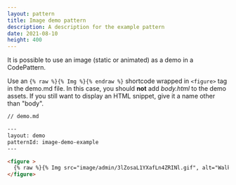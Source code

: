 ```yaml
---
layout: pattern
title: Image demo pattern
description: A description for the example pattern
date: 2021-08-10
height: 400
---
```


It is possible to use an image (static or animated) as a demo in a CodePattern.

Use an `{% raw %}{% Img %}{% endraw %}` shortcode wrapped in `<figure>` tag in the demo.md
file. In this case, you should **not** add *body.html* to the demo assets.
If you still want to display an HTML snippet, give it a name other than "body".

```html
// demo.md

---
layout: demo
patternId: image-demo-example
---

<figure >
  {% raw %}{% Img src="image/admin/3lZosaL1YXafLn4ZRINl.gif", alt="WalkMe state toggle test.", width="441", height="400", class="w-screenshot" %}{% endraw %}
</figure>
```